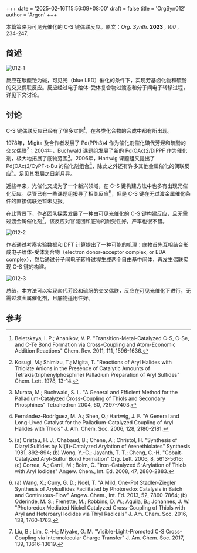 +++
date = '2025-02-16T15:56:09+08:00'
draft = false
title = 'OrgSyn012'
author = 'Argon'
+++

本篇策略为可见光催化的 C-S 键偶联反应。原文：*Org. Synth.*  **2023** ,  *100* , 234-247.

<!--more-->

## 简述

![012-1](https://img.z4a.net/images/2025/02/16/012-1.png)

反应在碳酸铯为碱，可见光（blue LED）催化的条件下，实现芳基卤化物和硫酚的交叉偶联反应。反应经过电子给体-受体复合物过渡态和分子间电子转移过程，详见下文讨论。

## 讨论

C-S 键偶联反应已经有了很多实例[^1]，在各类化合物的合成中都有所出现。

1978年，Migita 及合作者发展了 Pd(PPh3)4 作为催化剂催化碘代芳烃和硫酚的交叉偶联[^2]；2004年，Buchwald 课题组发展了新的 Pd(OAc)2/DiPPF 作为催化剂，极大地拓展了底物范围[^3]。2006年，Hartwig 课题组又提出了 Pd(OAc)2/CyPF-t-Bu 的催化剂组合[^4]，除此之外还有许多其他金属催化的偶联反应[^5]。足见其发展之日新月异。

近些年来，光催化又成为了一个新兴领域，在 C-S 键构建方法中也多有出现光催化反应。尽管已有一些课题组报导了相关反应[^6]，但是 C-S 键在无过渡金属催化条件的直接偶联还暂未见报。

在此背景下，作者团队探索发展了一种由可见光催化的 C-S 键构建反应，且无需过渡金属催化剂[^7]。该反应对官能团和底物的耐受性好，产率也很不错。

![012-2](https://img.z4a.net/images/2025/02/16/012-2.png)

作者通过考察实验数据和 DFT 计算提出了一种可能的机理：底物首先互相结合形成电子给体-受体复合物（electron donor-acceptor complex, or EDA complex），然后通过分子间电子转移过程生成两个自由基中间体，再发生偶联实现 C-S 键的构建。

![012-3](https://img.z4a.net/images/2025/02/16/012-3.png)

总结，本方法可以实现卤代芳烃和硫酚的交叉偶联，反应在可见光催化下进行，无需过渡金属催化剂，且底物适用性好。

## 参考

[^1]: Beletskaya, I. P.; Ananikov, V. P. "Transition-Metal-Catalyzed C-S, C-Se, and C-Te Bond Formation via Cross-Coupling and Atom-Economic Addition Reactions" Chem. Rev. 2011, 111, 1596-1636.
    
[^2]: Kosugi, M.; Shimizu, T.; Migita, T. "Reactions of Aryl Halides with Thiolate Anions in the Presence of Catalytic Amounts of Tetrakis(triphenylphosphine) Palladium Preparation of Aryl Sulfides" Chem. Lett. 1978, 13-14.
    
[^3]: Murata, M.; Buchwald, S. L. "A General and Efficient Method for the Palladium-Catalyzed Cross-Coupling of Thiols and Secondary Phosphines" Tetrahedron 2004, 60, 7397-7403.
    
[^4]: Fernández-Rodríguez, M. A.; Shen, Q.; Hartwig, J. F. "A General and Long-Lived Catalyst for the Palladium-Catalyzed Coupling of Aryl Halides with Thiols" J. Am. Chem. Soc. 2006, 128, 2180-2181.
    
[^5]: (a) Cristau, H. J.; Chabaud, B.; Chene, A.; Christol, H. "Synthesis of Diaryl Sulfides by Ni(II)-Catalyzed Arylation of Arenethiolates" Synthesis 1981, 892-894; (b) Wong, Y.-C.; Jayanth, T. T.; Cheng, C.-H. "Cobalt-Catalyzed Aryl-Sulfur Bond Formation" Org. Lett. 2006, 8, 5613-5616; (c) Correa, A.; Carril, M.; Bolm, C. "Iron-Catalyzed S-Arylation of Thiols with Aryl Iodides" Angew. Chem., Int. Ed. 2008, 47, 2880-2883.
    
[^6]: (a) Wang, X.; Cuny, G. D.; Noël, T. "A Mild, One-Pot Stadler-Ziegler Synthesis of Arylsulfides Facilitated by Photoredox Catalysis in Batch and Continuous-Flow" Angew. Chem., Int. Ed. 2013, 52, 7860-7864; (b) Oderinde, M. S.; Frenette, M.; Robbins, D. W.; Aquila, B.; Johannes, J. W. "Photoredox Mediated Nickel Catalyzed Cross-Coupling of Thiols with Aryl and Heteroaryl Iodides via Thiyl Radicals" J. Am. Chem. Soc. 2016, 138, 1760-1763.
    
[^7]: Liu, B.; Lim, C.-H.; Miyake, G. M. "Visible-Light-Promoted C-S Cross-Coupling via Intermolecular Charge Transfer" J. Am. Chem. Soc. 2017, 139, 13616-13619.
